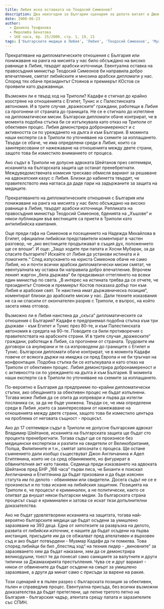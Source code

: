 ```yaml
---
title: Либия иска оставката на Теодосий Симеонов?
description: Два неизгодни за България сценария за делото витаят в Джамахирията
date: 2000-06-23
author:
  - Даниела Теофанова
  - Миролюба Бенатова
  - 168 часа, бр. 25/2000, стр. 1, 19, 21
tags: ['българските медици в Либия', 'Либия', 'Теодосий Симеонов', 'Муамар Кадафи']
---
```


Прекратяване на дипломатическите отношения с България или понижаване на ранга на мисията у нас било обсъждано на високо равнище в Либия, твърдят арабски източници. Евентуална оставка на правосъдния министър Теодосий Симеонов би направила добро впечатление, смятат либийските и мнозина арабски дипломати у нас. Според тях обаче президентът Стоянов и премиерът КОстов се проявили като държавници.

Възможен ли е твърд ход на Триполи? Кадафи е стигнал до крайно изостряне на отношенията с Египет, Тунис и с Палестинската автономия. И в трите случая „вражеските“ граждани, работещи в Либия са прогонени от страната до границата. Не се е стигнало до изтегляне на дипломатически мисии. Български дипломати обаче контрират, че в момента подобна стъпка би се изтълкувала като отказ на Триполи от обективен процес. Либия демонстрира добронамереност и с активността си по уреждането на дълга ѝ към България. В момента наши експерти са в Триполи по уточняване на схемите за изплащането. Твърди се обаче, че има определени среди в Либия, които са заинтересовани от нажежаване на отношенията между двете страни, защото това би изместило вниманието от процеса.

Ако съдът в Триполи не допусне адвоката Шейтанов през септември, исканията на българската защита ще останат пренебрегнати. Междуведомствената комисия трескаво обмисля вариант  за решаване на адвокатския казус с Либия. Близки до кабинетта твърдят, че правителството има нагласа да даде пари на задържаните за защита на медиците.

Прекратяването на дипломатическите отношения с България или понижаване на ранга на мисията у нас било обсъждано на високо равнище в Либия, твърдят арабски източници. Репликата на правосъдния министър Теодосий Симеонов, бденията на „Хъшове“ и някои публикации във вестниците са приети в Триполи като антилибийска кампания.

Още преди гафа на Симеонов и посещението на Надежда Михайлова в Египет, официални либийски представители коментират в частен разговор, че „ако вестниците продължават в същия дух, положението ще се влоши“. И още: „Защо ходите при папата и Хосни Мубарак, за да спасите българите? Искайте от Либия да установи истината и ѝ помогнете.“ След изпускането на юриста Симеонов обаче не само Либия, но и почти всички арабски дипломатически мисии смятат, че евентуалната му оставка би направила добро впечатление. Впрочем лекият жаргон „бяла държава“ би предизвикал оттеглянето на всеки един министър по света. „В интерес на истината трябва да се отчете, че президентът Стоянов и премиерът Костов показаха добър тон към Либия и арабския свят. Те наистина имат държавническа позиция“, коментират близки до арабските мисии у нас. Дали техните изказвания не са ни спасили от окончателен разрив с Триполи, е въпрос, на който засега няма отговор.

Възможно ли е Либия наистина да „скъса“ дипломатическите си отношения с България? Кадафи е предприемал подобна стъпка към три държави - към Египет и Тунис през 80-те, и към Палестинската автономия в средата на 90-те. Поводите са били противоречия с правителствата на арабските страни. И в трите случая „вражеските“ граждани, работещи в Либия, са прогонени от страната. Трудовите им договори са анулирани и те са изпроводени до границите с Египет и Тунис. Български дипломати обаче контрират, че в момента Кадафи повече от всякога държи на имиджа си пред Европа и не би тръгнал на конфронтация. Подобна стъпка би се изтълкувала и като отказ на Триполи от обективен процес. Либия демонстрира добронамереност и с активността си по уреждането на дълга ѝ към България. В момента наши експерти са в Триполи по уточняване на схемите за изплащането.

По-вероятно е България да предприеме по-крайни дипломатически стъпки, ако обещанията за обективен процес не бъдат изпълнени. Тогава може Либия да се опита да изпревари и първа да изтегли посланика си, за да не бъде унижена. Твърди се, че има определени среди в Либия ,които са заинтересовани от нажежаване на отношенията между двете страни, защото това би изместило центъра на проблема от неговата същност - процесът.

Ако до 17 септември съдът в Триполи не допусне българския адвокат Владимир Шейтанов, исканията на българската защита ще бъдат сто процента пренебрегнати. Тогава съдът ще се произнесе без медицински експертизи и разпити на свидетели от Великобритания, Полша, Филипините и т.н., смятат запознати с процеса. Ще остане съмнението дали изобщо съществуват Джон Англичанина и Адел Египтянина, които не са сред обвиняемите, но фигурират в обвинителния акт като такива. Седмица преди изказването на адвоката Шейтанов пред БНР „168 часа“ първи писа, че Бизанти е поискал Англичанина и Египтянина да бъдат призовани и да бъде изяснен статута им по делото - обвиняеми или свидетели. Досега съдът не се е произнесъл и по това искане на либийския защитник. Позицията на Триполи е, че процесът е криминален, а не политически, както се опитват да внушат някои български медии. За българската страна процесът също е криминален и затова се искат тези допълнителни доказателства.

Ако не бъдат удовлетворени исканията на защитата, тогава най-вероятно българските медици ще бъдат осъдени за умишлено заразяване на 393 деца. Една от хипотезите за развръзка на делото, развита от либийски източник, е нашите да бъдат осъдени на първа инстанция, присъдите им да се обжалват пред апелативен и върховен съд и ако бъдат потвърдени - Муамар Кадафи да ги помилва. Това според либийци би бил „блестящ ход“ на техния лидер - „виновните“ за заразяването хем да бъдат наказани, хем да се демонстрира великодушни, тоест те да понесат само санкциите за валутните и други типични за Джамахирията престъпления. Чува се и друг вариант - някои от обвинените да бъдат осъдени на смърт за умишлено заразяване, а други да минат само с присъди за варене на ракия.

Този сценарий е в пълен разрез с българската позиция за обективен, пълен и справедлив процес. Евентуална присъда, без всички възможни доказателства да бъдат претеглени, ще лепне третото петно на България - българския чадър, атентата срещу папата и заразителите със СПИН.